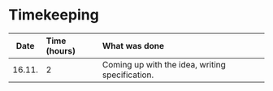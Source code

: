 # Timekeeping

| Date | Time (hours) | What was done  |
| :----:|:-----| :-----|
| 16.11. | 2    | Coming up with the idea, writing specification.  |

